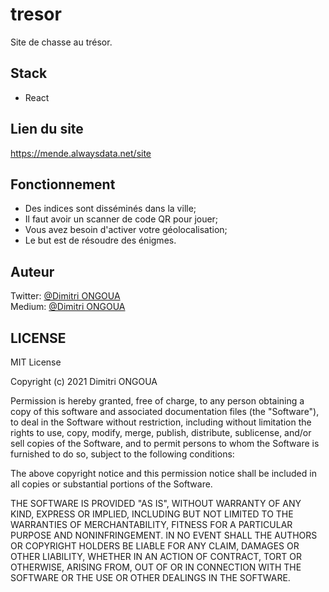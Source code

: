 # tresor
Site de chasse au trésor.

## Stack
- React

## Lien du site
https://mende.alwaysdata.net/site

## Fonctionnement
- Des indices sont disséminés dans la ville;
- Il faut avoir un scanner de code QR pour jouer;
- Vous avez besoin d'activer votre géolocalisation;
- Le but est de résoudre des énigmes.

## Auteur
Twitter: [@Dimitri ONGOUA](https://twitter.com/DimitriOngoua)  
Medium: [@Dimitri ONGOUA](https://dimitriongoua.medium.com/)

## LICENSE
MIT License

Copyright (c) 2021 Dimitri ONGOUA

Permission is hereby granted, free of charge, to any person obtaining a copy
of this software and associated documentation files (the "Software"), to deal
in the Software without restriction, including without limitation the rights
to use, copy, modify, merge, publish, distribute, sublicense, and/or sell
copies of the Software, and to permit persons to whom the Software is
furnished to do so, subject to the following conditions:

The above copyright notice and this permission notice shall be included in all
copies or substantial portions of the Software.

THE SOFTWARE IS PROVIDED "AS IS", WITHOUT WARRANTY OF ANY KIND, EXPRESS OR
IMPLIED, INCLUDING BUT NOT LIMITED TO THE WARRANTIES OF MERCHANTABILITY,
FITNESS FOR A PARTICULAR PURPOSE AND NONINFRINGEMENT. IN NO EVENT SHALL THE
AUTHORS OR COPYRIGHT HOLDERS BE LIABLE FOR ANY CLAIM, DAMAGES OR OTHER
LIABILITY, WHETHER IN AN ACTION OF CONTRACT, TORT OR OTHERWISE, ARISING FROM,
OUT OF OR IN CONNECTION WITH THE SOFTWARE OR THE USE OR OTHER DEALINGS IN THE
SOFTWARE.

